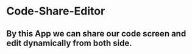 # Code-Share-Editor

## By this App we can share our code screen and edit dynamically from both side.



